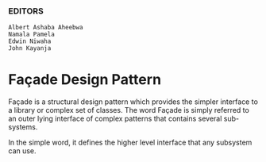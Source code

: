 ### EDITORS

```
Albert Ashaba Aheebwa
Namala Pamela
Edwin Niwaha
John Kayanja

```

# Façade Design Pattern

Façade is a structural design pattern which provides the simpler interface to a library or complex set of classes. The word Façade is simply referred to an outer lying interface of complex patterns that contains several sub-systems.

In the simple word, it defines the higher level interface that any subsystem can use.
